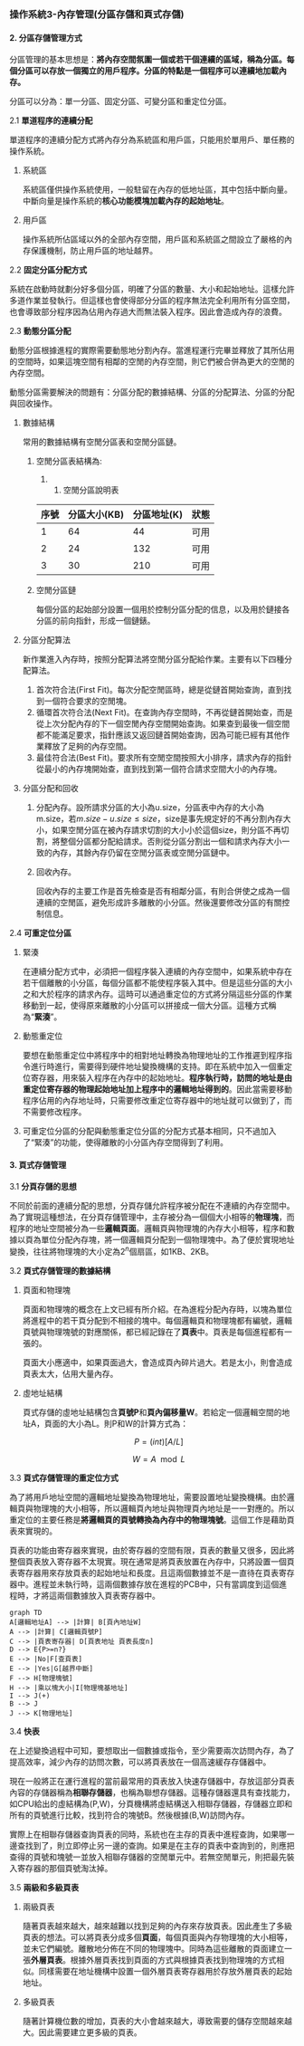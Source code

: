 ### **操作系統3-內存管理(分區存儲和頁式存儲)**

#### 2. 分區存儲管理方式

分區管理的基本思想是：**將內存空間氛圍一個或若干個連續的區域，稱為分區。每個分區可以存放一個獨立的用戶程序。分區的特點是一個程序可以連續地加載內存。**

分區可以分為：單一分區、固定分區、可變分區和重定位分區。

2.1 **單道程序的連續分配**

單道程序的連續分配方式將內存分為系統區和用戶區，只能用於單用戶、單任務的操作系統。

1. 系統區

   系統區僅供操作系統使用，一般駐留在內存的低地址區，其中包括中斷向量。中斷向量是操作系統的**核心功能模塊加載內存的起始地址**。

2. 用戶區

   操作系統所佔區域以外的全部內存空間，用戶區和系統區之間設立了嚴格的內存保護機制，防止用戶區的地址越界。

2.2 **固定分區分配方式**

系統在啟動時就劃分好多個分區，明確了分區的數量、大小和起始地址。這樣允許多道作業並發執行。但這樣也會使得部分分區的程序無法完全利用所有分區空間，也會導致部分程序因為佔用內存過大而無法裝入程序。因此會造成內存的浪費。

2.3 **動態分區分配**

動態分區根據進程的實際需要動態地分割內存。當進程運行完畢並釋放了其所佔用的空間時，如果這塊空間有相鄰的空閒的內存空間，則它們被合併為更大的空閒的內存空間。

動態分區需要解決的問題有：分區分配的數據結構、分區的分配算法、分區的分配與回收操作。

1. 數據結構

   常用的數據結構有空閒分區表和空閒分區鏈。

   1. 空閒分區表結構為:

      1. 1. 空閒分區說明表

      | 序號 | 分區大小(KB) | 分區地址(K) | 狀態 |
      | ---- | ------------ | ----------- | ---- |
      | 1    | 64           | 44          | 可用 |
      | 2    | 24           | 132         | 可用 |
      | 3    | 30           | 210         | 可用 |

   2. 空閒分區鏈

      每個分區的起始部分設置一個用於控制分區分配的信息，以及用於鏈接各分區的前向指針，形成一個鏈錶。

2. 分區分配算法

   新作業進入內存時，按照分配算法將空閒分區分配給作業。主要有以下四種分配算法。

   1. 首次符合法(First Fit)。每次分配空閒區時，總是從鏈首開始查詢，直到找到一個符合要求的空閒塊。
   2. 循環首次符合法(Next Fit)。在查詢內存空間時，不再從鏈首開始查，而是從上次分配內存的下一個空閒內存空間開始查詢。如果查到最後一個空間都不能滿足要求，指針應該又返回鏈首開始查詢，因為可能已經有其他作業釋放了足夠的內存空間。
   3. 最佳符合法(Best Fit)。要求所有空閒空間按照大小排序，請求內存的指針從最小的內存塊開始查，直到找到第一個符合請求空間大小的內存塊。

3. 分區分配和回收

   1. 分配內存。設所請求分區的大小為u.size，分區表中內存的大小為m.size，若$m.size - u.size \leq size$，size是事先規定好的不再分割內存大小，如果空閒分區在被內存請求切割的大小小於這個size，則分區不再切割，將整個分區都分配給請求。否則從分區分割出一個和請求內存大小一致的內存，其餘內存仍留在空閒分區表或空閒分區鏈中。

   2. 回收內存。

      回收內存的主要工作是首先檢查是否有相鄰分區，有則合併使之成為一個連續的空閒區，避免形成許多離散的小分區。然後還要修改分區的有關控制信息。

2.4 **可重定位分區**

1. 緊湊

   在連續分配方式中，必須把一個程序裝入連續的內存空間中，如果系統中存在若干個離散的小分區，每個分區都不能使程序裝入其中。但是這些分區的大小之和大於程序的請求內存。這時可以通過重定位的方式將分隔這些分區的作業移動到一起，使得原來離散的小分區可以拼接成一個大分區。這種方式稱為“**緊湊**”。

2. 動態重定位

   要想在動態重定位中將程序中的相對地址轉換為物理地址的工作推遲到程序指令進行時進行，需要得到硬件地址變換機構的支持。即在系統中加入一個重定位寄存器，用來裝入程序在內存中的起始地址。**程序執行時，訪問的地址是由重定位寄存器的物理起始地址加上程序中的邏輯地址得到的**。因此當需要移動程序佔用的內存地址時，只需要修改重定位寄存器中的地址就可以做到了，而不需要修改程序。

3. 可重定位分區的分配與動態重定位分區的分配方式基本相同，只不過加入了“緊湊”的功能，使得離散的小分區內存空間得到了利用。

#### 3. 頁式存儲管理

3.1 **分頁存儲的思想**

不同於前面的連續分配的思想，分頁存儲允許程序被分配在不連續的內存空間中。為了實現這種想法，在分頁存儲管理中，主存被分為一個個大小相等的**物理塊**，而程序的地址空間被分為一些**邏輯頁面**。邏輯頁與物理塊的內存大小相等，程序和數據以頁為單位分配內存塊，將一個邏輯頁分配到一個物理塊中。為了便於實現地址變換，往往將物理塊的大小定為$2^n$個扇區，如1KB、2KB。

3.2 **頁式存儲管理的數據結構**

1. 頁面和物理塊

   頁面和物理塊的概念在上文已經有所介紹。在為進程分配內存時，以塊為單位將進程中的若干頁分配到不相接的塊中。每個邏輯頁和物理塊都有編號，邏輯頁號與物理塊號的對應關係，都已經記錄在了**頁表**中。頁表是每個進程都有一張的。

   頁面大小應適中，如果頁面過大，會造成頁內碎片過大。若是太小，則會造成頁表太大，佔用大量內存。

2. 虛地址結構

   頁式存儲的虛地址結構包含**頁號P**和**頁內偏移量W**。若給定一個邏輯空間的地址A，頁面的大小為L。則P和W的計算方式為：

   $$ P = (int) [A/L] $$

   $$ W = A \mod L $$

3.3 **頁式存儲管理的重定位方式**

為了將用戶地址空間的邏輯地址變換為物理地址，需要設置地址變換機構。由於邏輯頁與物理塊的大小相等，所以邏輯頁內地址與物理頁內地址是一一對應的。所以重定位的主要任務是**將邏輯頁的頁號轉換為內存中的物理塊號**。這個工作是藉助頁表來實現的。

頁表的功能由寄存器來實現，由於寄存器的空間有限，頁表的數量又很多，因此將整個頁表放入寄存器不太現實。現在通常是將頁表放置在內存中，只將設置一個頁表寄存器用來存放頁表的起始地址和長度。且這兩個數據並不是一直待在頁表寄存器中。進程並未執行時，這兩個數據存放在進程的PCB中，只有當調度到這個進程時，才將這兩個數據放入頁表寄存器中。

```mermaid
graph TD
A[邏輯地址A] --> |計算| B[頁內地址W]
A --> |計算| C[邏輯頁號P]
C --> |頁表寄存器| D[頁表地址 頁表長度n]
D --> E{P>=n?}
E --> |No|F[查頁表]
E --> |Yes|G[越界中斷]
F --> H[物理塊號]
H --> |乘以塊大小|I[物理塊基地址]
I --> J(+)
B --> J
J --> K[物理地址]
```

3.4 **快表**

在上述變換過程中可知，要想取出一個數據或指令，至少需要兩次訪問內存，為了提高效率，減少內存的訪問次數，可以將頁表放在一個高速緩存存儲器中。

現在一般將正在運行進程的當前最常用的頁表放入快速存儲器中，存放這部分頁表內容的存儲器稱為**相聯存儲器**，也稱為聯想存儲器。這種存儲器還具有查找能力，如CPU給出的虛結構為(P,W)，分頁機構將虛結構送入相聯存儲器，存儲器立即和所有的頁號進行比較，找到符合的塊號B。然後根據(B,W)訪問內存。

實際上在相聯存儲器查詢頁表的同時，系統也在主存的頁表中進程查詢，如果哪一邊查找到了，則立即停止另一邊的查詢。如果是在主存的頁表中查詢到的，則應把查得的頁號和塊號一並放入相聯存儲器的空閒單元中。若無空閒單元，則把最先裝入寄存器的那個頁號淘汰掉。

3.5 **兩級和多級頁表**

1. 兩級頁表

   隨著頁表越來越大，越來越難以找到足夠的內存來存放頁表。因此產生了多級頁表的想法。可以將頁表分成多個**頁面**，每個頁面與內存物理塊的大小相等，並未它們編號。離散地分佈在不同的物理塊中。同時為這些離散的頁面建立一張**外層頁表**。根據外層頁表找到頁面的方式與根據頁表找到物理塊的方式相似。同樣需要在地址機構中設置一個外層頁表寄存器用於存放外層頁表的起始地址。

2. 多級頁表

   隨著計算機位數的增加，頁表的大小會越來越大，導致需要的儲存空間越來越大。因此需要建立更多級的頁表。





